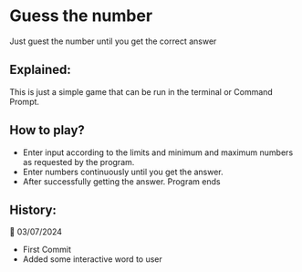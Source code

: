 # Guess the number
Just guest the number until you get the correct answer

## Explained:
This is just a simple game that can be run in the terminal or Command Prompt.

## How to play?
- Enter input according to the limits and minimum and maximum numbers as requested by the program.
- Enter numbers continuously until you get the answer.
- After successfully getting the answer. Program ends

## History:
📅 03/07/2024
- First Commit
- Added some interactive word to user